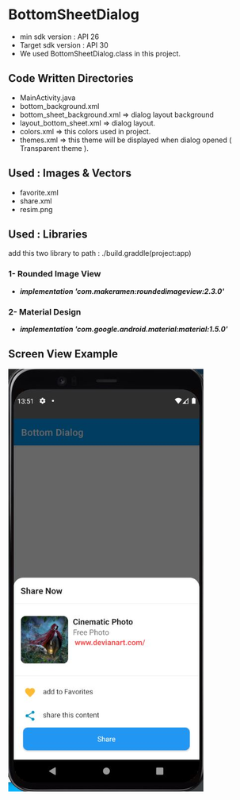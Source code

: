 # BottomSheetDialog

* min sdk version : API 26
* Target sdk version : API 30
* We used BottomSheetDialog.class in this project.

## Code Written Directories 
* MainActivity.java
* bottom_background.xml 
* bottom_sheet_background.xml => dialog layout background
* layout_bottom_sheet.xml => dialog layout.
* colors.xml => this colors used in project.
* themes.xml => this theme will be displayed when dialog opened ( Transparent theme ).

## Used : Images & Vectors
* favorite.xml
* share.xml
* resim.png

## Used : Libraries
  add this two library to path : ./build.graddle(project:app)
 ### 1- Rounded Image View
* ***implementation 'com.makeramen:roundedimageview:2.3.0'***

 ### 2- Material Design
* ***implementation 'com.google.android.material:material:1.5.0'***

## Screen View Example
<img src="https://github.com/mkiziltay/BottomSheetDialog/blob/master/screen%20View.JPG" alt = "Adding Reminders" width=394 height=851>
